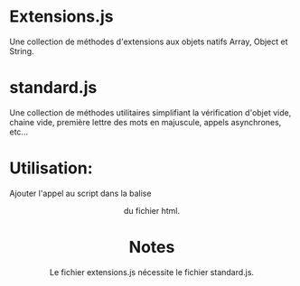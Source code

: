 # Extensions.js

Une collection de méthodes d'extensions aux objets natifs Array, Object et String.


# standard.js

Une collection de méthodes utilitaires simplifiant la vérification d'objet vide, chaine vide, première lettre des mots en majuscule, appels asynchrones, etc...


# Utilisation:

Ajouter l'appel au script dans la balise <header> du fichier html.


# Notes

Le fichier extensions.js nécessite le fichier standard.js.
 